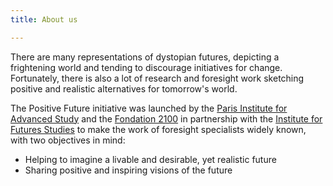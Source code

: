 ```yaml
---
title: About us

---
```

There are many representations of dystopian futures, depicting a frightening world and tending to discourage initiatives for change. Fortunately, there is also a lot of research and foresight work sketching positive and realistic alternatives for tomorrow's world.

The Positive Future initiative was launched by the [Paris Institute for Advanced Study](https://www.paris-iea.fr/fr/) and the [Fondation 2100](https://2100.org/) in partnership with the [Institute for Futures Studies](https://www.iffs.se/en/) to make the work of foresight specialists widely known, with two objectives in mind:

* Helping to imagine a livable and desirable, yet realistic future
* Sharing positive and inspiring visions of the future